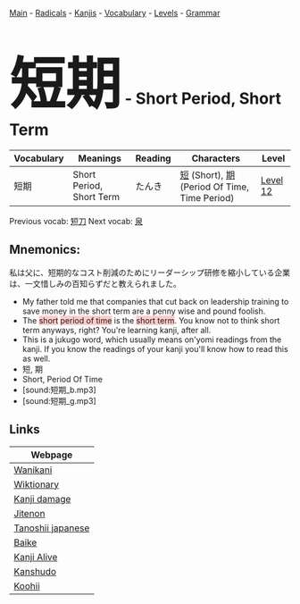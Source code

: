 <style> bigfont {font-size: 100px}</style>
[Main](../README.md) -
[Radicals](../radicals.md) -
[Kanjis](../kanjis.md) -
[Vocabulary](../vocabulary.md) -
[Levels](../levels.md) -
[Grammar](../grammar.md)
# <bigfont> 短期</bigfont> - Short Period, Short Term 

| Vocabulary | Meanings | Reading | Characters | Level |
| --- | --- | --- | --- | --- |
| 短期 | Short Period, Short Term | たんき |  [短](../kanjis/短.md) (Short), [期](../kanjis/期.md) (Period Of Time, Time Period) | [Level 12](../levels/wk_level12.md) |

Previous vocab: [短刀](短刀.md) Next vocab: [泉](泉.md) 

## Mnemonics:
私は父に、短期的なコスト削減のためにリーダーシップ研修を縮小している企業は、一文惜しみの百知らずだと教えられました。
* My father told me that companies that cut back on leadership training to save money in the short term are a penny wise and pound foolish.
* The <span style="background-color:#ffcccb"> short</span> <span style="background-color:#ffcccb"> period of time</span> is the <span style="background-color:#ffcccb"> short term</span>. You know not to think short term anyways, right? You're learning kanji, after all.
* This is a jukugo word, which usually means on'yomi readings from the kanji. If you know the readings of your kanji you'll know how to read this as well.
* 短, 期
* Short, Period Of Time
* [sound:短期_b.mp3]
* [sound:短期_g.mp3]


## Links 

| Webpage |
| --- |
| [Wanikani          ](https://www.wanikani.com/kanji/短期) |
| [Wiktionary        ](https://en.wiktionary.org/wiki/短期) |
| [Kanji damage      ](http://www.kanjidamage.com/kanji/search?utf8=✓&q=短期) |
| [Jitenon           ](https://jitenon.com/kanji/短期) |
| [Tanoshii japanese ](https://www.tanoshiijapanese.com/dictionary/kanji.cfm?k=短期) |
| [Baike             ](https://baike.baidu.com/item/短期) |
| [Kanji Alive       ](https://app.kanjialive.com/短期) |
| [Kanshudo          ](https://www.kanshudo.com/searchmn?q=短期) |
| [Koohii            ](https://kanji.koohii.com/study/kanji/短期) |

